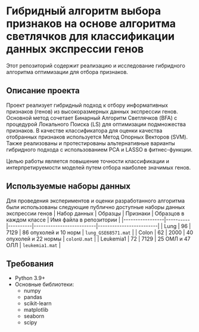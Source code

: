 # Гибридный алгоритм выбора признаков на основе алгоритма светлячков для классификации данных экспрессии генов

Этот репозиторий содержит реализацию и исследование гибридного алгоритма оптимизации для отбора признаков. 

## Описание проекта

Проект реализует гибридный подход к отбору информативных признаков (генов) из высокоразмерных данных экспрессии генов. Основной метод сочетает Бинарный Алгоритм Светлячков (BFA) с процедурой Локального Поиска (LS) для оптимизации подмножества признаков. В качестве классификатора для оценки качества отобранных признаков используется Метод Опорных Векторов (SVM). Также реализованы и протестированы альтернативные варианты гибридного подхода с использованием PCA и LASSO в фитнес-функции.

Целью работы является повышение точности классификации и интерпретируемости моделей путем отбора наиболее значимых генов.

## Используемые наборы данных

Для проведения экспериментов и оценки разработанного алгоритма были использованы следующие публично доступные наборы данных экспрессии генов 
| Набор данных    | Образцы | Признаки | Образцов в каждом классе | Имя файла в репозитории |
|-----------------|----------|----------|--------------------------|-------------------------|
| Lung       | 96       | 7129     | 86 опухолей и 10 норм    | `lung_GSE68571.mat`     |
| Colon      | 62       | 2000     | 40 опухолей и 22 нормы   | `colonU.mat`            |
| Leukemia1  | 72       | 7129     | 25 ОМЛ и 47 ОЛЛ          | `leukemia1.mat`         |


## Требования

*   Python 3.9+
*   Основные библиотеки:
    *   numpy
    *   pandas
    *   scikit-learn
    *   matplotlib
    *   seaborn
    *   scipy
